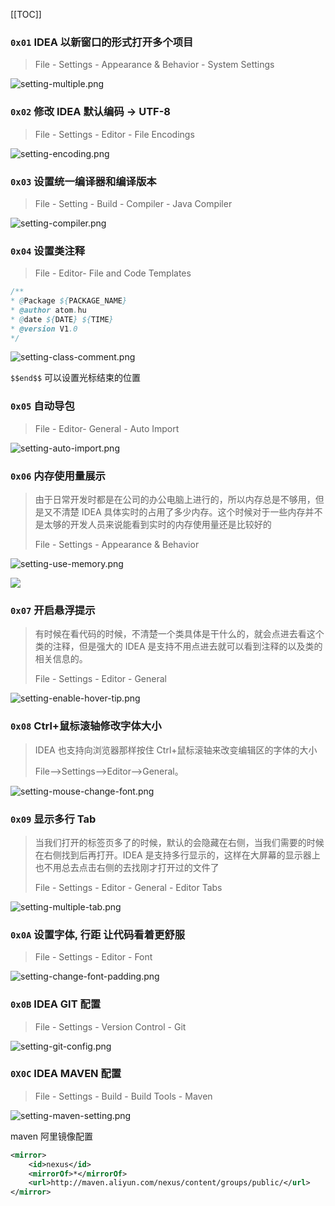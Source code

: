 [[TOC]]

### `0x01` **IDEA 以新窗口的形式打开多个项目**

> File - Settings - Appearance & Behavior - System Settings

![setting-multiple.png](http://193.112.98.8/atomImg/setting/setting-multiple.png)

### `0x02` 修改 IDEA 默认编码 -> UTF-8

> File - Settings - Editor - File Encodings

![setting-encoding.png](http://193.112.98.8/atomImg/setting/setting-encoding.png)

### `0x03` 设置统一编译器和编译版本

> File - Setting - Build - Compiler - Java Compiler

![setting-compiler.png](http://193.112.98.8/atomImg/setting/setting-compiler.png)

### `0x04` 设置类注释

> File - Editor- File and Code Templates

```java
/**
* @Package ${PACKAGE_NAME}
* @author atom.hu
* @date ${DATE} ${TIME}
* @version V1.0
*/
```

![setting-class-comment.png](http://193.112.98.8/atomImg/setting/setting-class-comment.png)

`$$end$$` 可以设置光标结束的位置

### `0x05` 自动导包

> File - Editor- General - Auto Import

![setting-auto-import.png](http://193.112.98.8/atomImg/setting/setting-auto-import.png)

### `0x06` 内存使用量展示

> 由于日常开发时都是在公司的办公电脑上进行的，所以内存总是不够用，但是又不清楚 IDEA 具体实时的占用了多少内存。这个时候对于一些内存并不是太够的开发人员来说能看到实时的内存使用量还是比较好的
>
> File - Settings - Appearance & Behavior

![setting-use-memory.png](http://193.112.98.8/atomImg/setting/setting-use-memory.png)

![](http://images.atomblogs.com/atom/20190831212401.png?img)

### `0x07` 开启悬浮提示

> 有时候在看代码的时候，不清楚一个类具体是干什么的，就会点进去看这个类的注释，但是强大的 IDEA 是支持不用点进去就可以看到注释的以及类的相关信息的。
>
> File - Settings - Editor - General

![setting-enable-hover-tip.png](http://193.112.98.8/atomImg/setting/setting-enable-hover-tip.png)

### `0x08` Ctrl+鼠标滚轴修改字体大小

> IDEA 也支持向浏览器那样按住 Ctrl+鼠标滚轴来改变编辑区的字体的大小
>
> File-->Settings-->Editor-->General。

![setting-mouse-change-font.png](http://193.112.98.8/atomImg/setting/setting-mouse-change-font.png)

### `0x09` 显示多行 Tab

> 当我们打开的标签页多了的时候，默认的会隐藏在右侧，当我们需要的时候在右侧找到后再打开。IDEA 是支持多行显示的，这样在大屏幕的显示器上也不用总去点击右侧的去找刚才打开过的文件了
>
> File - Settings - Editor - General - Editor Tabs

![setting-multiple-tab.png](http://193.112.98.8/atomImg/setting/setting-multiple-tab.png)

### `0x0A` 设置字体, 行距 让代码看着更舒服

> File - Settings - Editor - Font

![setting-change-font-padding.png](http://193.112.98.8/atomImg/setting/setting-change-font-padding.png)

### `0x0B` IDEA GIT 配置

> File - Settings - Version Control - Git

![setting-git-config.png](http://193.112.98.8/atomImg/setting/setting-git-config.png)

### `0X0C` IDEA MAVEN 配置

> File - Settings - Build - Build Tools - Maven

![setting-maven-setting.png](http://193.112.98.8/atomImg/setting/setting-maven-setting.png)

maven 阿里镜像配置

```xml
<mirror>
    <id>nexus</id>
    <mirrorOf>*</mirrorOf>
    <url>http://maven.aliyun.com/nexus/content/groups/public/</url>
</mirror>
```
